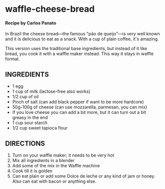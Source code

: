 # **waffle-cheese-bread**

#### Recipe by Carlos Panato

In Brazil the cheese bread—the famous "pão de queijo"—is very well known and it is delicious to eat as a snack.
With a cup of plain coffee, it's amazing.

This version uses the traditional base ingredients, but instead of it like bread, you cook it with a waffle maker instead.
This way it stays in waffle format.

## INGREDIENTS

- 1 egg
- 1 cup of milk (lactose-free also works)
- 1/2 cup of oil
- Pinch of salt (can add black pepper if want to be more hardcore)
- 50g-100g of cheese (can use mozzarella, parmesan, you can mix)
- If you love cheese you can add a bit more, but it can turn out a bit greasy in the end
- 1 cup sour starch
- 1/2 cup sweet tapioca flour

## DIRECTIONS

1. Turn on your waffle maker; it needs to be very hot
2. Mix all ingredients in a blender
3. Add some of the mix in the Waffle machine
4. Cook till it is golden
5. Can eat plain or add some Dolce de leche or any kind of jam or honey. Also can eat with bacon or anything else.
